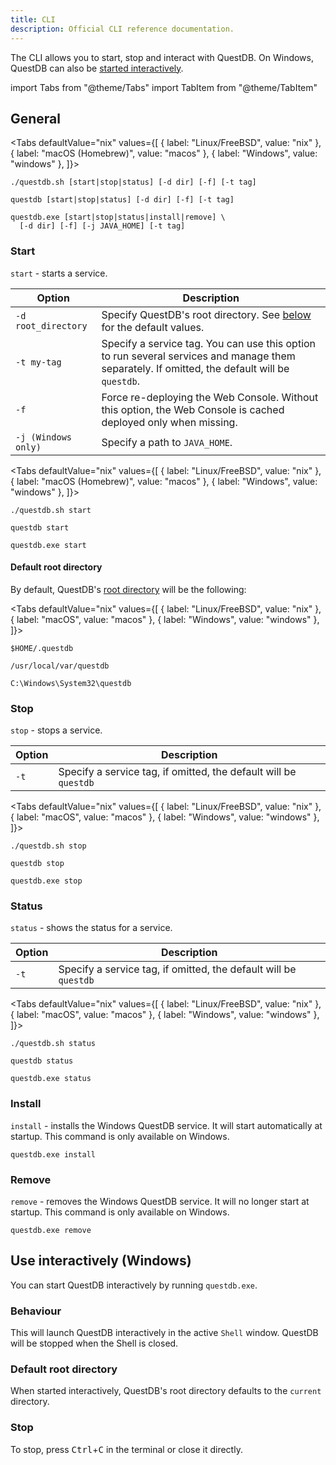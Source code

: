 ```yaml
---
title: CLI
description: Official CLI reference documentation.
---
```


The CLI allows you to start, stop and interact with QuestDB. On Windows, QuestDB
can also be [started interactively](#use-interactively-windows).

import Tabs from "@theme/Tabs"
import TabItem from "@theme/TabItem"

## General

<Tabs defaultValue="nix" values={[
  { label: "Linux/FreeBSD", value: "nix" },
  { label: "macOS (Homebrew)", value: "macos" },
  { label: "Windows", value: "windows" },
]}>


<TabItem value="nix">


```shell
./questdb.sh [start|stop|status] [-d dir] [-f] [-t tag]
```

</TabItem>


<TabItem value="macos">


```shell
questdb [start|stop|status] [-d dir] [-f] [-t tag]
```

</TabItem>


<TabItem value="windows">


```shell
questdb.exe [start|stop|status|install|remove] \
  [-d dir] [-f] [-j JAVA_HOME] [-t tag]
```

</TabItem>


</Tabs>


### Start

`start` - starts a service.

| Option              | Description                                                                                                                                   |
| ------------------- | --------------------------------------------------------------------------------------------------------------------------------------------- |
| `-d root_directory` | Specify QuestDB's root directory. See [below](#default-root-directory) for the default values.                                                |
| `-t my-tag`         | Specify a service tag. You can use this option to run several services and manage them separately. If omitted, the default will be `questdb`. |
| `-f`                | Force re-deploying the Web Console. Without this option, the Web Console is cached deployed only when missing.                                |
| `-j (Windows only)` | Specify a path to `JAVA_HOME`.                                                                                                                |

<Tabs defaultValue="nix" values={[
  { label: "Linux/FreeBSD", value: "nix" },
  { label: "macOS (Homebrew)", value: "macos" },
  { label: "Windows", value: "windows" },
]}>


<TabItem value="nix">


```shell
./questdb.sh start
```

</TabItem>


<TabItem value="macos">


```shell
questdb start
```

</TabItem>


<TabItem value="windows">


```shell
questdb.exe start
```

</TabItem>


</Tabs>


#### Default root directory

By default, QuestDB's [root directory](/docs/concept/root-directory-structure/)
will be the following:

<Tabs defaultValue="nix" values={[
  { label: "Linux/FreeBSD", value: "nix" },
  { label: "macOS", value: "macos" },
  { label: "Windows", value: "windows" },
]}>


<TabItem value="nix">


```shell
$HOME/.questdb
```

</TabItem>


<TabItem value="macos">


```shell
/usr/local/var/questdb
```

</TabItem>


<TabItem value="windows">


```shell
C:\Windows\System32\questdb
```

</TabItem>


</Tabs>


### Stop

`stop` - stops a service.

| Option | Description                                                      |
| ------ | ---------------------------------------------------------------- |
| `-t`   | Specify a service tag, if omitted, the default will be `questdb` |

<Tabs defaultValue="nix" values={[
  { label: "Linux/FreeBSD", value: "nix" },
  { label: "macOS", value: "macos" },
  { label: "Windows", value: "windows" },
]}>


<TabItem value="nix">


```shell
./questdb.sh stop
```

</TabItem>


<TabItem value="macos">


```shell
questdb stop
```

</TabItem>


<TabItem value="windows">


```shell
questdb.exe stop
```

</TabItem>


</Tabs>


### Status

`status` - shows the status for a service.

| Option | Description                                                      |
| ------ | ---------------------------------------------------------------- |
| `-t`   | Specify a service tag, if omitted, the default will be `questdb` |

<Tabs defaultValue="nix" values={[
  { label: "Linux/FreeBSD", value: "nix" },
  { label: "macOS", value: "macos" },
  { label: "Windows", value: "windows" },
]}>


<TabItem value="nix">


```shell
./questdb.sh status
```

</TabItem>


<TabItem value="macos">


```shell
questdb status
```

</TabItem>


<TabItem value="windows">


```shell
questdb.exe status
```

</TabItem>


</Tabs>


### Install

`install` - installs the Windows QuestDB service. It will start automatically at
startup. This command is only available on Windows.

```shell
questdb.exe install
```

### Remove

`remove` - removes the Windows QuestDB service. It will no longer start at
startup. This command is only available on Windows.

```shell
questdb.exe remove
```

## Use interactively (Windows)

You can start QuestDB interactively by running `questdb.exe`.

### Behaviour

This will launch QuestDB interactively in the active `Shell` window. QuestDB
will be stopped when the Shell is closed.

### Default root directory

When started interactively, QuestDB's root directory defaults to the `current`
directory.

### Stop

To stop, press <kbd>Ctrl</kbd>+<kbd>C</kbd> in the terminal or close it
directly.
